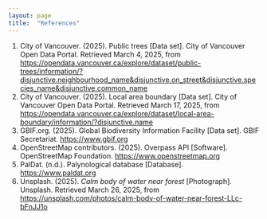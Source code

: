 ```yaml
---
layout: page
title:  "References"
---
```


1. City of Vancouver. (2025). Public trees [Data set]. City of Vancouver Open Data Portal. Retrieved March 4, 2025, from https://opendata.vancouver.ca/explore/dataset/public-trees/information/?disjunctive.neighbourhood_name&disjunctive.on_street&disjunctive.species_name&disjunctive.common_name
2. City of Vancouver. (2025). Local area boundary [Data set]. City of Vancouver Open Data Portal. Retrieved March 17, 2025, from https://opendata.vancouver.ca/explore/dataset/local-area-boundary/information/?disjunctive.name
3. GBIF.org. (2025). Global Biodiversity Information Facility [Data set]. GBIF Secretariat. https://www.gbif.org
4. OpenStreetMap contributors. (2025). Overpass API [Software]. OpenStreetMap Foundation. https://www.openstreetmap.org
5. PalDat. (n.d.). Palynological database [Database]. https://www.paldat.org
6. Unsplash. (2025). *Calm body of water near forest* [Photograph]. Unsplash. Retrieved March 26, 2025, from https://unsplash.com/photos/calm-body-of-water-near-forest-LLc-bFnJJ1o
